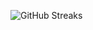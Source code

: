 ![GitHub Streaks](https://github-streaks-mqc9.onrender.com/streak/happilli/image?theme=midnight&cache_bust=1743149592&lang=ja)

